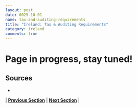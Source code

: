 ```yaml
---
layout: post
date: 0025-10-01
name: tax-and-auditing-requirements
title: "Ireland: Tax & Auditing Requirements"
category: ireland
comments: true
---
```


# Page in progress, stay tuned!


Sources 
---
- 


| **[Previous Section]( https://neo-project.github.io/global-blockchain-compliance-hub//ireland/ireland-team-member-nationality-requirements.html)** | **[Next Section]( https://neo-project.github.io/global-blockchain-compliance-hub//ireland/ireland-governing-by-law.html)** |
